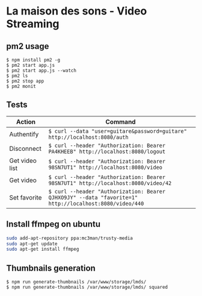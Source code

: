 # La maison des sons - Video Streaming
## pm2 usage
`$ npm install pm2 -g`  
`$ pm2 start app.js`  
`$ pm2 start app.js --watch`  
`$ pm2 ls`  
`$ pm2 stop app`  
`$ pm2 monit`  
## Tests
| Action          | Command                                                                                                |
| --------------- | ------------------------------------------------------------------------------------------------------ |
| Authentify      | `$ curl --data "user=guitare&password=guitare" http://localhost:8080/auth`                             |
| Disconnect      | `$ curl --header "Authorization: Bearer PA4KHEEB" http://localhost:8080/logout`                        |
| Get video list  | `$ curl --header "Authorization: Bearer 98SN7UT1" http://localhost:8080/video`                         |
| Get video       | `$ curl --header "Authorization: Bearer 98SN7UT1" http://localhost:8080/video/42`                      |
| Set favorite    | `$ curl --header "Authorization: Bearer QJHXO9JY" --data "favorite=1" http://localhost:8080/video/440` |

## Install ffmpeg on ubuntu
```bash
sudo add-apt-repository ppa:mc3man/trusty-media
sudo apt-get update
sudo apt-get install ffmpeg
```
## Thumbnails generation
`$ npm run generate-thumbnails /var/www/storage/lmds/`  
`$ npm run generate-thumbnails /var/www/storage/lmds/ squared`
